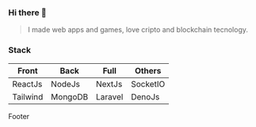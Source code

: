 
### Hi there 👋
> I made web apps and games, love cripto and blockchain tecnology.
### Stack
|  Front    | Back     | Full    | Others   |
| --------- | -------- | ------- | -------- |
|  ReactJs  | NodeJs   | NextJs  | SocketIO |
|  Tailwind | MongoDB  | Laravel | DenoJs   |
Footer
